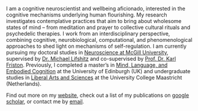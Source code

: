 I am a cognitive neuroscientist and wellbeing aficionado, interested in the cognitive mechanisms underlying human flourishing. My research investigates contemplative practices that aim to bring about wholesome states of mind – from meditation and prayer to collective cultural rituals and psychedelic therapies. I work from an interdisciplinary perspective, combining cognitive, neurobiological, computational, and phenomenological approaches to shed light on mechanisms of self-regulation. I am currently pursuing my doctoral studies in [Neuroscience at McGill University](https://www.mcgill.ca/ipn/), supervised by [Dr. Michael Lifshitz](https://www.mcgill.ca/tcpsych/faculty/michael-lifshitz) and co-supervised by [Prof. Dr. Karl Friston](https://en.wikipedia.org/wiki/Karl_J._Friston). Previously, I completed a master’s in [Mind, Language, and Embodied Cognition](https://www.ed.ac.uk/studying/postgraduate/degrees/index.php?r=site/view&edition=2023&id=655) at the University of Edinburgh (UK) and undergraduate studies in [Liberal Arts and Sciences](https://curriculum.maastrichtuniversity.nl/education/bachelor/university-college-maastricht) at the University College Maastricht (Netherlands).


Find out more on my [website](https://www.jonasmago.com/), check out a list of my publications on [google scholar](https://scholar.google.com/citations?user=edwAqz0AAAAJ&hl=en), or contact me by [email](mailto:jonas.h.mago@gmail.com). 
